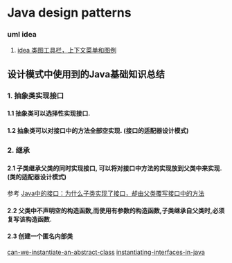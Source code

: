# Java design patterns
### uml idea
1. [idea 类图工具栏，上下文菜单和图例](https://www.jetbrains.com/help/idea/class-diagram.html?section=macOS)


## 设计模式中使用到的Java基础知识总结
### 1. 抽象类实现接口

#### 1.1 抽象类可以选择性实现接口.

#### 1.2 抽象类可以对接口中的方法全部空实现. (接口的适配器设计模式)

### 2. 继承
#### 2.1 子类继承父类的同时实现接口, 可以将对接口中方法的实现放到父类中来实现. (类的适配器设计模式)

参考 [Java中的接口：为什么子类实现了接口，却由父类覆写接口中的方法](https://www.zhihu.com/question/60167293)

#### 2.2 父类中不声明空的构造函数,而使用有参数的构造函数,子类继承自父类时,必须复写该构造函数.

#### 2.3 创建一个匿名内部类
[can-we-instantiate-an-abstract-class](https://stackoverflow.com/questions/13670991/can-we-instantiate-an-abstract-class)
[instantiating-interfaces-in-java](https://stackoverflow.com/questions/16750772/instantiating-interfaces-in-java/35708932)


